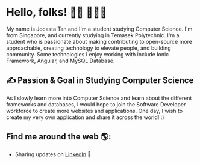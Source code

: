# Hello, folks! 👋🏾 👩🏾‍💻

My name is Jocasta Tan and I'm a student studying Computer Science. I'm from Singapore, and currently studying in Temasek Polytechnic.
I'm a student who is passionate about making contributing to open-source more approachable, creating technology to elevate people, and building community. Some technologies I enjoy working with include Ionic Framework, Angular, and MySQL Database. 

## &#x270d; Passion & Goal in Studying Computer Science

As I slowly learn more into Computer Science and learn about the different frameworks and databases, I would hope to join the Software Developer workforce to create more websites and applications. One day, I wish to create my very own application and share it across the world! :)

## Find me around the web 🌎: 
- Sharing updates on <a href="https://www.linkedin.com/in/jocasta-tan-4b67161a7/">LinkedIn</a> 💼

